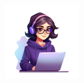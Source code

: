 <p align="center">
  <img src="female-developer-background_665280-9650-transformed-removebg-preview (1).png" alt="Banner with Tooba Riaz" width="200"/>
</p>
